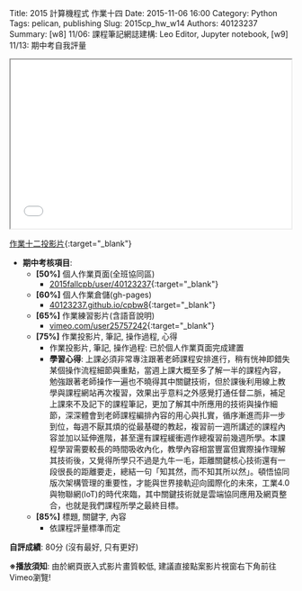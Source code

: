 Title: 2015 計算機程式 作業十四
Date: 2015-11-06 16:00
Category: Python
Tags: pelican, publishing
Slug: 2015cp_hw_w14
Authors: 40123237
Summary: [w8] 11/06: 課程筆記網誌建構: Leo Editor, Jupyter notebook, [w9] 11/13: 期中考自我評量





<iframe src="40123237_cp_w14_p.html" width="500" height="300"></iframe>

[作業十二投影片](40123237_cp_w14_p.html){:target="_blank"}

  * **期中考核項目**:
      * **[50%]** 個人作業頁面(全班協同區)
        * [2015fallcpb/user/40123237](http://2015fallhw.github.io/2015fallcpb/user/40123157/){:target="_blank"}
      * **[60%]** 個人作業倉儲(gh-pages)
        * [40123237.github.io/cpbw8](http://40123157.github.io/cpbw8/){:target="_blank"}
      * **[65%]** 作業練習影片(含語音說明)
        * [vimeo.com/user25757242](https://vimeo.com/user25757242){:target="_blank"}
      * **[75%]** 作業投影片, 筆記, 操作過程, 心得
        * 作業投影片, 筆記, 操作過程: 已於個人作業頁面完成建置
        * **學習心得**:
            上課必須非常專注跟著老師課程安排進行，稍有恍神即錯失某個操作流程細節與重點，當週上課大概至多了解一半的課程內容，勉強跟著老師操作一遍也不曉得其中關鍵技術，但於課後利用線上教學與課程網站再次複習，效果出乎意料之外感覺打通任督二脈，補足上課來不及記下的課程筆記，更加了解其中所應用的技術與操作細節，深深體會到老師課程編排內容的用心與扎實，循序漸進而非一步到位，每週不厭其煩的從最基礎的教起，複習前一週所講述的課程內容並加以延伸進階，甚至還有課程緩衝週作總複習前幾週所學。本課程學習需要較長的時間吸收內化，教學內容相當豐富但實際操作理解其技術後，又覺得所學只不過是九牛一毛，距離關鍵核心技術還有一段很長的距離要走，總結一句「知其然，而不知其所以然」。頓悟協同版次架構管理的重要性，才能與世界接軌迎向國際化的未來，工業4.0與物聯網(IoT)的時代來臨，其中關鍵技術就是雲端協同應用及網頁整合，也就是我們課程所學之最終目標。
      * **[85%]** 標題, 關鍵字, 內容
        * 依課程評量標準而定

  **自評成績**: 80分 (沒有最好, 只有更好)


**※播放須知**: 由於網頁嵌入式影片畫質較低, 建議直接點案影片視窗右下角前往Vimeo瀏覽!
